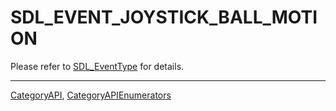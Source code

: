 # SDL_EVENT_JOYSTICK_BALL_MOTION

Please refer to [SDL_EventType](SDL_EventType) for details.

----
[CategoryAPI](CategoryAPI), [CategoryAPIEnumerators](CategoryAPIEnumerators)

